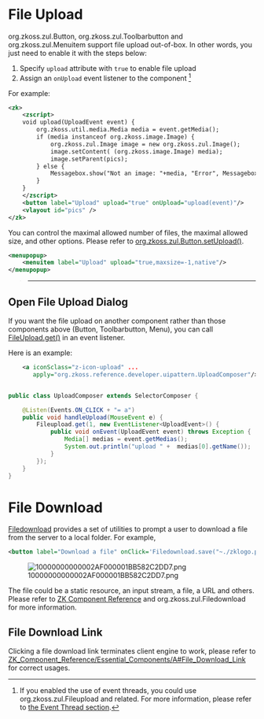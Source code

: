 # File Upload

<javadoc>org.zkoss.zul.Button</javadoc>,
<javadoc>org.zkoss.zul.Toolbarbutton</javadoc> and
<javadoc>org.zkoss.zul.Menuitem</javadoc> support file upload
out-of-box. In other words, you just need to enable it with the steps
below:

1.  Specify `upload` attribute with `true` to enable file upload
2.  Assign an `onUpload` event listener to the component [^1]

For example:

``` xml
<zk>
    <zscript>
    void upload(UploadEvent event) {
        org.zkoss.util.media.Media media = event.getMedia();
        if (media instanceof org.zkoss.image.Image) {
            org.zkoss.zul.Image image = new org.zkoss.zul.Image();
            image.setContent( (org.zkoss.image.Image) media);
            image.setParent(pics);
        } else {
            Messagebox.show("Not an image: "+media, "Error", Messagebox.OK, Messagebox.ERROR);
        }
    }
    </zscript>
    <button label="Upload" upload="true" onUpload="upload(event)"/>
    <vlayout id="pics" />
</zk>
```

You can control the maximal allowed number of files, the maximal allowed
size, and other options. Please refer to
[org.zkoss.zul.Button.setUpload()](https://www.zkoss.org/javadoc/latest/zk/org/zkoss/zul/Button.html#setUpload-java.lang.String-).

``` xml
<menupopup>
    <menuitem label="Upload" upload="true,maxsize=-1,native"/>
</menupopup>
```

> ------------------------------------------------------------------------
>
> <references/>

## Open File Upload Dialog

If you want the file upload on another component rather than those
components above (Button, Toolbarbutton, Menu), you can call
[FileUpload.get()](https://www.zkoss.org/javadoc/latest/zk/org/zkoss/zul/Fileupload.html#get--)
in an event listener.

Here is an example:

``` xml
    <a iconSclass="z-icon-upload" ...
       apply="org.zkoss.reference.developer.uipattern.UploadComposer"/>
```

``` java

public class UploadComposer extends SelectorComposer {

    @Listen(Events.ON_CLICK + "= a")
    public void handleUpload(MouseEvent e) {
        Fileupload.get(1, new EventListener<UploadEvent>() {
            public void onEvent(UploadEvent event) throws Exception {
                Media[] medias = event.getMedias();
                System.out.println("upload " +  medias[0].getName());
            }
        });
    }
}
```

# File Download

[Filedownload](ZK_Component_Reference/Essential_Components/Filedownload)
provides a set of utilities to prompt a user to download a file from the
server to a local folder. For example,

``` xml
<button label="Download a file" onClick='Filedownload.save("~./zklogo.png", null);'/>
```

<figure>
<img src="10000000000002AF000001BB582C2DD7.png"
title="10000000000002AF000001BB582C2DD7.png" />
<figcaption>10000000000002AF000001BB582C2DD7.png</figcaption>
</figure>

The file could be a static resource, an input stream, a file, a URL and
others. Please refer to [ZK Component
Reference](ZK_Component_Reference/Essential_Components/Filedownload)
and <javadoc>org.zkoss.zul.Filedownload</javadoc> for more information.

## File Download Link

Clicking a file download link terminates client engine to work, please
refer to
[ZK_Component_Reference/Essential_Components/A#File_Download_Link](ZK_Component_Reference/Essential_Components/A#File_Download_Link)
for correct usages.

[^1]: If you enabled the use of event threads, you could use
    <javadoc method="get()">org.zkoss.zul.Fileupload</javadoc> and
    related. For more information, please refer to [the Event Thread
    section](ZK_Developer's_Reference/UI_Patterns/Event_Threads/File_Upload).
